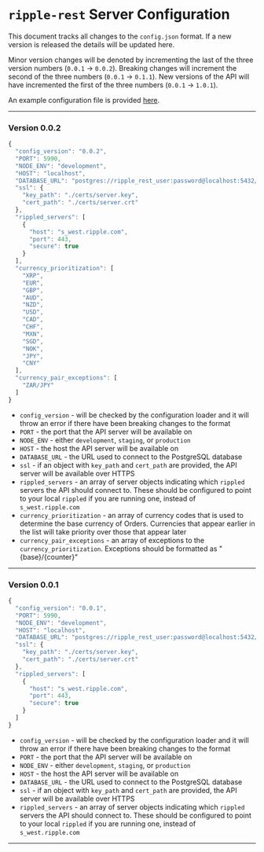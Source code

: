 # `ripple-rest` Server Configuration

This document tracks all changes to the `config.json` format. If a new version is released the details will be updated here.

Minor version changes will be denoted by incrementing the last of the three version numbers (`0.0.1` -> `0.0.2`). Breaking changes will increment the second of the three numbers (`0.0.1` -> `0.1.1`). New versions of the API will have incremented the first of the three numbers (`0.0.1` -> `1.0.1`).

An example configuration file is provided [here](../config-example.json).

----------

### Version 0.0.2

```js
{
  "config_version": "0.0.2",
  "PORT": 5990,
  "NODE_ENV": "development",
  "HOST": "localhost",
  "DATABASE_URL": "postgres://ripple_rest_user:password@localhost:5432/ripple_rest_db",
  "ssl": {
    "key_path": "./certs/server.key",
    "cert_path": "./certs/server.crt"
  },
  "rippled_servers": [
    {
      "host": "s_west.ripple.com",
      "port": 443,
      "secure": true
    }
  ],
  "currency_prioritization": [
    "XRP",
    "EUR",
    "GBP",
    "AUD",
    "NZD",
    "USD",
    "CAD",
    "CHF",
    "MXN",
    "SGD", 
    "NOK", 
    "JPY",
    "CNY"
  ],
  "currency_pair_exceptions": [
    "ZAR/JPY"
  ]
}
```

+ `config_version` - will be checked by the configuration loader and it will throw an error if there have been breaking changes to the format
+ `PORT` - the port that the API server will be available on
+ `NODE_ENV` - either `development`, `staging`, or `production`
+ `HOST` - the host the API server will be available on
+ `DATABASE_URL` - the URL used to connect to the PostgreSQL database
+ `ssl` - if an object with `key_path` and `cert_path` are provided, the API server will be available over HTTPS
+ `rippled_servers` - an array of server objects indicating which `rippled` servers the API should connect to. These should be configured to point to your local `rippled` if you are running one, instead of `s_west.ripple.com`
+ `currency_prioritization` - an array of currency codes that is used to determine the base currency of Orders. Currencies that appear earlier in the list will take priority over those that appear later
+ `currency_pair_exceptions` - an array of exceptions to the `currency_prioritization`. Exceptions should be formatted as "{base}/{counter}"

----------

### Version 0.0.1

```js
{
  "config_version": "0.0.1",
  "PORT": 5990,
  "NODE_ENV": "development",
  "HOST": "localhost",
  "DATABASE_URL": "postgres://ripple_rest_user:password@localhost:5432/ripple_rest_db",
  "ssl": {
    "key_path": "./certs/server.key",
    "cert_path": "./certs/server.crt"
  },
  "rippled_servers": [
    {
      "host": "s_west.ripple.com",
      "port": 443,
      "secure": true
    }
  ]
}
```

+ `config_version` - will be checked by the configuration loader and it will throw an error if there have been breaking changes to the format
+ `PORT` - the port that the API server will be available on
+ `NODE_ENV` - either `development`, `staging`, or `production`
+ `HOST` - the host the API server will be available on
+ `DATABASE_URL` - the URL used to connect to the PostgreSQL database
+ `ssl` - if an object with `key_path` and `cert_path` are provided, the API server will be available over HTTPS
+ `rippled_servers` - an array of server objects indicating which `rippled` servers the API should connect to. These should be configured to point to your local `rippled` if you are running one, instead of `s_west.ripple.com`

----------